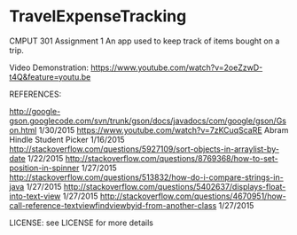 # TravelExpenseTracking
CMPUT 301 Assignment 1
An app used to keep track of items bought on a trip.

Video Demonstration: 
https://www.youtube.com/watch?v=2oeZzwD-t4Q&feature=youtu.be

REFERENCES:

http://google-gson.googlecode.com/svn/trunk/gson/docs/javadocs/com/google/gson/Gson.html 1/30/2015
https://www.youtube.com/watch?v=7zKCuqScaRE Abram Hindle Student Picker 1/16/2015
http://stackoverflow.com/questions/5927109/sort-objects-in-arraylist-by-date 1/22/2015
http://stackoverflow.com/questions/8769368/how-to-set-position-in-spinner 1/27/2015
http://stackoverflow.com/questions/513832/how-do-i-compare-strings-in-java 1/27/2015
http://stackoverflow.com/questions/5402637/displays-float-into-text-view 1/27/2015
http://stackoverflow.com/questions/4670951/how-call-reference-textviewfindviewbyid-from-another-class 1/27/2015

LICENSE: see LICENSE for more details
